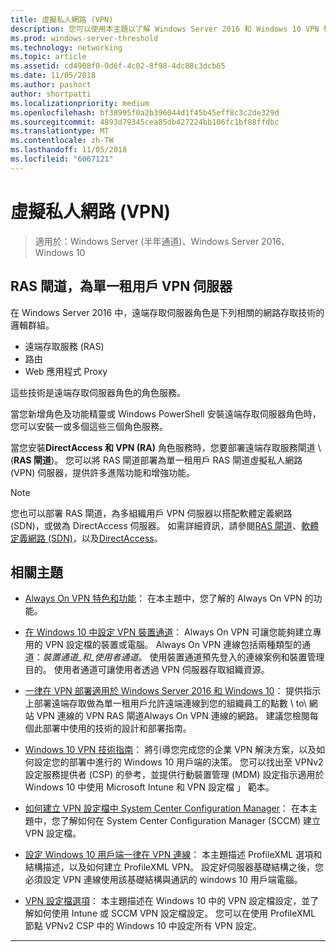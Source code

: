 ```yaml
---
title: 虛擬私人網路 (VPN)
description: 您可以使用本主題以了解 Windows Server 2016 和 Windows 10 VPN 特色和功能。
ms.prod: windows-server-threshold
ms.technology: networking
ms.topic: article
ms.assetid: cd4908f0-0d6f-4c02-8f98-4dc88c3dcb65
ms.date: 11/05/2018
ms.author: pashort
author: shortpatti
ms.localizationpriority: medium
ms.openlocfilehash: bf38995f0a2b396044d1f45b45eff8c3c2de329d
ms.sourcegitcommit: 4893d79345cea85db427224bb106fc1bf88ffdbc
ms.translationtype: MT
ms.contentlocale: zh-TW
ms.lasthandoff: 11/05/2018
ms.locfileid: "6067121"
---
```

# 虛擬私人網路 \(VPN\)

>適用於：Windows Server (半年通道)、Windows Server 2016、Windows 10

## RAS 閘道，為單一租用戶 VPN 伺服器

在 Windows Server 2016 中，遠端存取伺服器角色是下列相關的網路存取技術的邏輯群組。

- 遠端存取服務 (RAS)
- 路由
- Web 應用程式 Proxy

這些技術是遠端存取伺服器角色的角色服務。

當您新增角色及功能精靈或 Windows PowerShell 安裝遠端存取伺服器角色時，您可以安裝一或多個這些三個角色服務。

當您安裝**DirectAccess 和 VPN (RA)** 角色服務時，您要部署遠端存取服務閘道 \ (**RAS 閘道**\)。 您可以將 RAS 閘道部署為單一租用戶 RAS 閘道虛擬私人網路 \(VPN\) 伺服器，提供許多進階功能和增強功能。

>[!NOTE]
>您也可以部署 RAS 閘道，為多組織用戶 VPN 伺服器以搭配軟體定義網路 \(SDN\)，或做為 DirectAccess 伺服器。 如需詳細資訊，請參閱[RAS 閘道](https://docs.microsoft.com/windows-server/remote/remote-access/ras-gateway/ras-gateway)、[軟體定義網路 (SDN)](https://docs.microsoft.com/windows-server/networking/sdn/software-defined-networking)，以及[DirectAccess](https://docs.microsoft.com/windows-server/remote/remote-access/directaccess/directaccess)。

## 相關主題
- [Always On VPN 特色和功能](vpn-map-da.md)： 在本主題中，您了解的 Always On VPN 的功能。 

- [在 Windows 10 中設定 VPN 裝置通道](vpn-device-tunnel-config.md)： Always On VPN 可讓您能夠建立專用的 VPN 設定檔的裝置或電腦。 Always On VPN 連線包括兩種類型的通道：_裝置通道_和_使用者通道_。 使用裝置通道預先登入的連線案例和裝置管理目的。 使用者通道可讓使用者透過 VPN 伺服器存取組織資源。

- [一律在 VPN 部署適用於 Windows Server 2016 和 Windows 10](always-on-vpn/deploy/always-on-vpn-deploy.md)： 提供指示上部署遠端存取做為單一租用戶允許遠端連線到您的組織員工的點數 \ to\ 網站 VPN 連線的 VPN RAS 閘道Always On VPN 連線的網路。 建議您檢閱每個此部署中使用的技術的設計和部署指南。

- [Windows 10 VPN 技術指南](https://docs.microsoft.com/windows/access-protection/vpn/vpn-guide)： 將引導您完成您的企業 VPN 解決方案，以及如何設定您的部署中進行的 Windows 10 用戶端的決策。 您可以找出至 VPNv2 設定服務提供者 (CSP) 的參考，並提供行動裝置管理 (MDM) 設定指示適用於 Windows 10 中使用 Microsoft Intune 和 VPN 設定檔 」 範本。

- [如何建立 VPN 設定檔中 System Center Configuration Manager](https://docs.microsoft.com/sccm/protect/deploy-use/create-vpn-profiles)： 在本主題中，您了解如何在 System Center Configuration Manager (SCCM) 建立 VPN 設定檔。

- [設定 Windows 10 用戶端一律在 VPN 連線](https://docs.microsoft.com/windows-server/remote/remote-access/vpn/always-on-vpn/deploy/vpn-deploy-client-vpn-connections)： 本主題描述 ProfileXML 選項和結構描述，以及如何建立 ProfileXML VPN。 設定好伺服器基礎結構之後，您必須設定 VPN 連線使用該基礎結構與通訊的 windows 10 用戶端電腦。 

- [VPN 設定檔選項](https://docs.microsoft.com/windows/access-protection/vpn/vpn-profile-options)： 本主題描述在 Windows 10 中的 VPN 設定檔設定，並了解如何使用 Intune 或 SCCM VPN 設定檔設定。 您可以在使用 ProfileXML 節點 VPNv2 CSP 中的 Windows 10 中設定所有 VPN 設定。

---